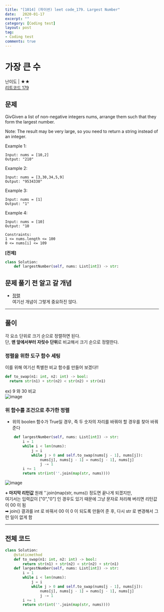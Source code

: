 ```yaml
---
title: "[1014] (파이썬) leet code_179. Largest Number"
date:   2020-01-17
excerpt: ""
category: [Coding test]
layout: post
tag:
- Coding test
comments: true
---
```


#  가장 큰 수
난이도 | ★★    
[리트코드 179]( https://leetcode.com/problems/largest-number/)



## 문제


GivGiven a list of non-negative integers nums, arrange them such that they form the largest number.

Note: The result may be very large, so you need to return a string instead of an integer.

 
Example 1:
```
Input: nums = [10,2]
Output: "210"
```

Example 2:
```
Input: nums = [3,30,34,5,9]
Output: "9534330"
```


Example 3:
```
Input: nums = [1]
Output: "1"
```


Example 4:
```
Input: nums = [10]
Output: "10
```

```
Constraints:
1 <= nums.length <= 100
0 <= nums[i] <= 109
```


**[전제]**   
```python
class Solution:
    def largestNumber(self, nums: List[int]) -> str:
```        


## 문제 풀기 전 알고 갈 개념
* [정렬](https://yerimoh.github.io/Algoinso/)   
여기선 개념이 그렇게 중요하진 않다.    

---

## 풀이
각 요소 단위로 크기 순으로 정렬하면 된다.   
단, **맨 앞에서부터 자릿수 단위**로 비교해서 크기 순으로 정렬한다.    


### 정렬을 위한 도구 함수 세팅
이를 위해 여기선 특별한 비교 함수를 만들어 보겠다!!     
```python
def to_swap(n1: int, n2: int) -> bool:
  return str(n1) + str(n2) < str(n2) + str(n1)
```
ex) 9 와 30 비교   
![image](https://user-images.githubusercontent.com/76824611/128289821-ed98d030-d0bc-4624-b430-181e72bc1e5e.png)

### 위 함수를 조건으로 추가한 정렬 
* 위의 boolen 함수가 True일 경우, 즉 두 숫자의 자리를 바꿔야 할 경우를 찾아 바꿔준다

```python
    def largestNumber(self, nums: List[int]) -> str: 
        i = 1 
        while i < len(nums):
            j = i 
            while j > 0 and self.to_swap(nums[j - 1], nums[j]):
                nums[j], nums[j - 1] = nums[j - 1], nums[j] 
                j -= 1
        i += 1
        return str(int(''.join(map(str, nums))))    
```

![image](https://user-images.githubusercontent.com/76824611/128292247-8deeab63-7676-4fec-8421-b6e908355130.png)

**+ 마지막 리턴값**
원래 ''.join(map(str, nums)) 정도면 끝나게 되겠지만,     
여기서는 입력값이 ["0","0"] 인 경우도 있기 때문에 그냥 문자로 처리해 버리면 리턴값이 00 이 됨     
➡ join() 결과를 int 로 바꿔서 00 이 0 이 되도록 만들어 준 후, 다시 str 로 변경해서 그런 일이 없게 함


----


## 전체 코드
```python
class Solution:
    @staticmethod 
    def to_swap(n1: int, n2: int) -> bool:
        return str(n1) + str(n2) < str(n2) + str(n1)
    def largestNumber(self, nums: List[int]) -> str: 
        i = 1 
        while i < len(nums):
            j = i 
            while j > 0 and self.to_swap(nums[j - 1], nums[j]):
                nums[j], nums[j - 1] = nums[j - 1], nums[j] 
                j -= 1
        i += 1
        return str(int(''.join(map(str, nums))))    
```



